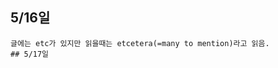 ## 5/16일
```각 level에서 채점자들이 기대하는 것들에 대해 배움. 
글에는 etc가 있지만 읽을때는 etcetera(=many to mention)라고 읽음.
## 5/17일
